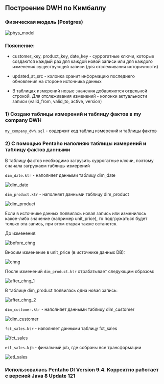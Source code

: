 ## Построение DWH по Кимбаллу
### Физическая модель (Postgres)


![phys_model](https://github.com/romantitovmephi/DWH_Kimball_Model/blob/main/screens/phys_model.png)

### Пояснение:
- customer_key, product_key, date_key - суррогатные ключи, которые создаются каждый раз для каждой новой записи или для каждого изменения существующей записи (для отслеживания историчности)

- updated_at_src - колонка хранит информацию последнего обновления на стороне источника данных

- В таблицах измерений новые значения добавляются отдельной строкой. Для отслеживания изменений - колонки актуальности записи (valid_from, valid_to, active, version)


### 1) Создаю таблицы измерений и таблицу фактов в my company DWH 
   
`my_company_dwh.sql` - содержит код таблиц измерений и таблицы фактов

### 2) С помощью Pentaho наполняю таблицы измерений и таблицу фактов данными

В таблицу фактов необходимо загрузить суррогатные ключи, поэтому сначала загружаем таблицы измерений


`dim_date.ktr` - наполняет данными таблицу dim_date

![dim_date](https://github.com/romantitovmephi/DWH_Kimball_Model/blob/main/screens/dim_date.png)


`dim_product.ktr` - наполняет данными таблицу dim_product

![dim_product](https://github.com/romantitovmephi/DWH_Kimball_Model/blob/main/screens/dim_product.png)


Если в источнике данных появилась новая запись или изменилось какое-либо значение (например unit_price), то подгружаться будет только эта запись, при этом старая также останется.

До изменения:

![before_chng](https://github.com/romantitovmephi/DWH_Kimball_Model/blob/main/screens/before_chng.png)

Вносим изменение в unit_price (в источнике данных DB):

![chng](https://github.com/romantitovmephi/DWH_Kimball_Model/blob/main/screens/chng.png)

После изменений `dim_product.ktr` отрабатывает следующим образом:

![after_chng_1](https://github.com/romantitovmephi/DWH_Kimball_Model/blob/main/screens/after_chng_1.png)

В таблице dim_product появилась одна новая запись:

![after_chng_2](https://github.com/romantitovmephi/DWH_Kimball_Model/blob/main/screens/after_chng_2.png)


`dim_customer.ktr` - наполняет данными таблицу dim_customer

![dim_customer](https://github.com/romantitovmephi/DWH_Kimball_Model/blob/main/screens/dim_customer.png)


`fct_sales.ktr` - наполняет данными таблицу fct_sales

![fct_sales](https://github.com/romantitovmephi/DWH_Kimball_Model/blob/main/screens/fct_sales.png)


`etl_sales.kjb` - финальный job, где собраны все трансформации

![etl_sales](https://github.com/romantitovmephi/DWH_Kimball_Model/blob/main/screens/etl_sales.png)


### Использовалась Pentaho DI Version 9.4. Корректно работает с версией Java 8 Update 121
